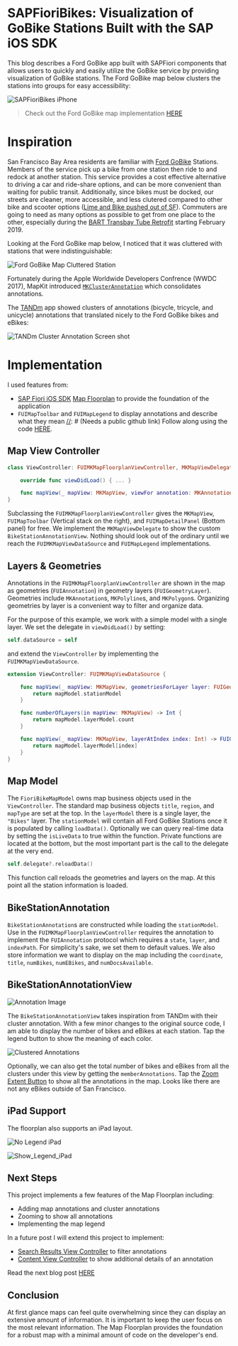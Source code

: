 # SAPFioriBikes: Visualization of GoBike Stations Built with the SAP iOS SDK
This blog describes a Ford GoBike app built with SAPFiori components that allows users to quickly and easily utilize the GoBike service by providing visualization of GoBike stations.
The Ford GoBike map below clusters the stations into groups for easy accessibility:

![SAPFioriBikes iPhone](./ReadMeImages/No_Legend_iPhone.png?raw=true)

[//]: # (Needs a public github link)
> Check out the Ford GoBike map implementation [HERE](https://github.wdf.sap.corp/i860364/SAPFioriBikes)

# Inspiration

San Francisco Bay Area residents are familiar with [Ford GoBike](https://www.fordgobike.com/) Stations.  Members of the service pick up a bike from one station then ride to and redock at another station.  This service provides a cost effective alternative to driving a car and ride-share options, and can be more convenient than waiting for public transit.  Additionally, since bikes must be docked, our streets are cleaner, more accessible, and less clutered compared to other bike and scooter options ([Lime and Bike pushed out of SF](https://www.sfchronicle.com/business/article/Shut-out-of-San-Francisco-Lime-and-Bird-look-13242319.php)).  Commuters are going to need as many options as possible to get from one place to the other,  especially during the [BART Transbay Tube Retrofit](https://www.bart.gov/about/projects/eqs/retrofit) starting February 2019.

Looking at the Ford GoBike map below, I noticed that it was cluttered with stations that were indistinguishable:  

![Ford GoBike Map Cluttered Station](./ReadMeImages/Ford_Bikes_Unclustered.PNG?raw=true)

Fortunately during the Apple Worldwide Developers Confrence (WWDC 2017), MapKit introduced [`MKClusterAnnotation`](https://developer.apple.com/documentation/mapkit/mkclusterannotation) which consolidates annotations.

The [TANDm](https://developer.apple.com/documentation/mapkit/mkannotationview/decluttering_a_map_with_mapkit_annotation_clustering) app showed clusters of annotations (bicycle, tricycle, and unicycle) annotations that translated nicely to the Ford GoBike bikes and eBikes:

![TANDm Cluster Annotation Screen shot](./ReadMeImages/Tandm.png?raw=true)



# Implementation

I used features from:
- [SAP Fiori iOS SDK](https://developer.apple.com/sap/) [Map Floorplan](https://experience.sap.com/fiori-design-ios/article/map/) to provide the foundation of the application
-  `FUIMapToolbar` and `FUIMapLegend` to display annotations and describe what they mean
[//]: # (Needs a public github link)
Follow along using the code [HERE](https://github.wdf.sap.corp/i860364/SAPFioriBikes).  

## Map View Controller

```swift
class ViewController: FUIMKMapFloorplanViewController, MKMapViewDelegate {

    override func viewDidLoad() { ... }

    func mapView(_ mapView: MKMapView, viewFor annotation: MKAnnotation) -> MKAnnotationView? { ... }
}
```

Subclassing the `FUIMKMapFloorplanViewController` gives the `MKMapView`, `FUIMapToolbar` (Vertical stack on the right), and `FUIMapDetailPanel` (Bottom panel) for free.  We implement the `MKMapViewDelegate` to show the custom `BikeStationAnnotationView`.  Nothing should look out of the ordinary until we reach the `FUIMKMapViewDataSource` and `FUIMapLegend` implementations.

## Layers & Geometries

Annotations in the `FUIMKMapFloorplanViewController` are shown in the map as geometries (`FUIAnnotation`) in geometry layers (`FUIGeometryLayer`).  Geometries include `MKAnnotation`s, `MKPolyline`s, and `MKPolygon`s. Organizing geometries by layer is a convenient way to filter and organize data.

For the purpose of this example, we work with a simple model with a single layer.  We set the delegate in `viewDidLoad()` by setting:

```swift
self.dataSource = self
```

and extend the `ViewController` by implementing the `FUIMKMapViewDataSource`.  

```swift
extension ViewController: FUIMKMapViewDataSource {

    func mapView(_ mapView: MKMapView, geometriesForLayer layer: FUIGeometryLayer) -> [FUIAnnotation] {
        return mapModel.stationModel
    }

    func numberOfLayers(in mapView: MKMapView) -> Int {
        return mapModel.layerModel.count
    }

    func mapView(_ mapView: MKMapView, layerAtIndex index: Int) -> FUIGeometryLayer {
        return mapModel.layerModel[index]
    }
}
```

## Map Model

The `FioriBikeMapModel` owns map business objects used in the `ViewController`.  The standard map business objects `title`, `region`, and `mapType` are set at the top.  In the `layerModel` there is a single layer, the `"Bikes"` layer.  The `stationModel` will contain all Ford GoBike Stations once it is populated by calling `loadData()`.  Optionally we can query real-time data by setting the `isLiveData` to true within the function.  Private functions are located at the bottom, but the most important part is the call to the delegate at the very end.

```swift
self.delegate?.reloadData()
```

This function call reloads the geometries and layers on the map.  At this point all the station information is loaded.

## BikeStationAnnotation

`BikeStationAnnotation`s are constructed while loading the `stationModel`.  Use in the `FUIMKMapFloorplanViewController` requires the annotation to implement the `FUIAnnotation` protocol which requires a `state`, `layer`, and `indexPath`.  For simplicity's sake, we set them to default values.  We also store information we want to display on the map including the `coordinate`, `title`, `numBikes`, `numEBikes`, and `numDocsAvailable`.

## BikeStationAnnotationView

![Annotation Image](./ReadMeImages/BikeAnnotationView.png?raw=true)

The `BikeStationAnnotationView` takes inspiration from TANDm with their cluster annotation.  With a few minor changes to the original source code, I am able to display the number of bikes and eBikes at each station.  Tap the legend button to show the meaning of each color.  

![Clustered Annotations](./ReadMeImages/Zoom_Extent_Cluster.png?raw=true)

Optionally, we can also get the total number of bikes and eBikes from all the clusters under this view by getting the `memberAnnotations`.  Tap the [Zoom Extent Button](https://help.sap.com/doc/978e4f6c968c4cc5a30f9d324aa4b1d7/3.0/en-US/Documents/Frameworks/SAPFiori/Classes/FUIMapToolbar/ZoomExtentButton.html) to show all the annotations in the map.  Looks like there are not any eBikes outside of San Francisco.  

## iPad Support

The floorplan also supports an iPad layout.

![No Legend iPad](./ReadMeImages/No_Legend_iPad.png?raw=true)

![Show_Legend_iPad](./ReadMeImages/Show_Legend_iPad.png?raw=true)

## Next Steps

This project implements a few features of the Map Floorplan including:
* Adding map annotations and cluster annotations
* Zooming to show all annotations
* Implementing the map legend

In a future post I will extend this project to implement:
* [Search Results View Controller](https://help.sap.com/doc/978e4f6c968c4cc5a30f9d324aa4b1d7/3.0/en-US/Documents/Frameworks/SAPFiori/Classes/FUIMapDetailPanelSearchResultsViewController.html) to filter annotations
* [Content View Controller](https://help.sap.com/doc/978e4f6c968c4cc5a30f9d324aa4b1d7/3.0/en-US/Documents/Frameworks/SAPFiori/Classes/FUIMapDetailPanelContentViewController.html) to show additional details of an annotation

Read the next blog post [HERE](https://github.com/alextakahashi/SAPFioriBikes/blob/post2/SAPFioriBikesBlogDetailPanel.md)

## Conclusion

At first glance maps can feel quite overwhelming since they can display an extensive amount of information. It is important to keep the user focus on the most relevant information.  The Map Floorplan provides the foundation for a robust map with a minimal amount of code on the developer's end.   
